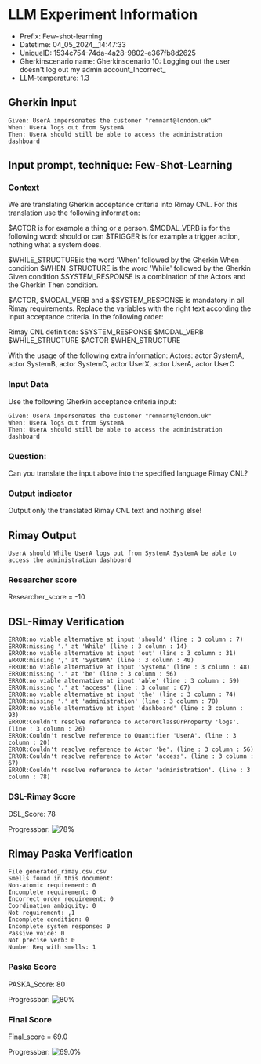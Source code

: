 

# LLM Experiment Information
* Prefix:   Few-shot-learning
* Datetime: 04_05_2024__14:47:33
* UniqueID: 1534c754-74da-4a28-9802-e367fb8d2625
* Gherkinscenario name: Gherkinscenario 10: Logging out the user doesn't log out my admin account_Incorrect_
* LLM-temperature: 1.3

        

## Gherkin Input
```
Given: UserA impersonates the customer "remnant@london.uk"
When: UserA logs out from SystemA
Then: UserA should still be able to access the administration dashboard
```
    



## Input prompt, technique: Few-Shot-Learning


### Context
We are translating Gherkin acceptance criteria into Rimay CNL.
For this translation use the following information:

$ACTOR is for example a thing or a person.
$MODAL_VERB is for  the following word: should or can
$TRIGGER is for example a trigger action, nothing what a system does.

$WHILE_STRUCTUREis the word  'When' followed by the Gherkin When condition
$WHEN_STRUCTURE  is the word 'While' followed by the Gherkin Given condition 
$SYSTEM_RESPONSE is a combination of the Actors and the Gherkin Then condition.

$ACTOR, $MODAL_VERB and a $SYSTEM_RESPONSE is mandatory in all Rimay requirements.
Replace the variables with the right text according the input acceptance criteria.
In the following order: 

Rimay CNL definition: $SYSTEM_RESPONSE $MODAL_VERB $WHILE_STRUCTURE $ACTOR $WHEN_STRUCTURE

With the usage of the following extra information:
Actors: actor SystemA, actor SystemB, actor SystemC, actor UserX, actor UserA, actor UserC


        

### Input Data
Use the following Gherkin acceptance criteria input: 
```
Given: UserA impersonates the customer "remnant@london.uk"
When: UserA logs out from SystemA
Then: UserA should still be able to access the administration dashboard
```

### Question:
Can you translate the input above into the specified language Rimay CNL?

### Output indicator
Output only the translated Rimay CNL text and nothing else!


## Rimay Output
```
UserA should While UserA logs out from SystemA SystemA be able to access the administration dashboard
``` 
            

### Researcher score
Researcher_score = -10




## DSL-Rimay Verification
```
ERROR:no viable alternative at input 'should' (line : 3 column : 7)
ERROR:missing '.' at 'While' (line : 3 column : 14)
ERROR:no viable alternative at input 'out' (line : 3 column : 31)
ERROR:missing ',' at 'SystemA' (line : 3 column : 40)
ERROR:no viable alternative at input 'SystemA' (line : 3 column : 48)
ERROR:missing '.' at 'be' (line : 3 column : 56)
ERROR:no viable alternative at input 'able' (line : 3 column : 59)
ERROR:missing '.' at 'access' (line : 3 column : 67)
ERROR:no viable alternative at input 'the' (line : 3 column : 74)
ERROR:missing '.' at 'administration' (line : 3 column : 78)
ERROR:no viable alternative at input 'dashboard' (line : 3 column : 93)
ERROR:Couldn't resolve reference to ActorOrClassOrProperty 'logs'. (line : 3 column : 26)
ERROR:Couldn't resolve reference to Quantifier 'UserA'. (line : 3 column : 20)
ERROR:Couldn't resolve reference to Actor 'be'. (line : 3 column : 56)
ERROR:Couldn't resolve reference to Actor 'access'. (line : 3 column : 67)
ERROR:Couldn't resolve reference to Actor 'administration'. (line : 3 column : 78)

```
### DSL-Rimay Score
DSL_Score: 78

Progressbar: ![78%](https://progress-bar.dev/78)

            


## Rimay Paska Verification
```
File generated_rimay.csv.csv
Smells found in this document: 
Non-atomic requirement: 0
Incomplete requirement: 0
Incorrect order requirement: 0
Coordination ambiguity: 0
Not requirement: ,1
Incomplete condition: 0
Incomplete system response: 0
Passive voice: 0
Not precise verb: 0
Number Req with smells: 1

```
### Paska Score
PASKA_Score: 80

Progressbar: ![80%](https://progress-bar.dev/80)

            

### Final Score
Final_score = 69.0

Progressbar: ![69.0%](https://progress-bar.dev/69.0)

